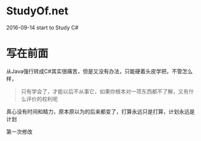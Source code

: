 # StudyOf.net
2016-09-14 start  to Study C#

# 写在前面


从Java强行转成C#其实很痛苦，但是又没有办法，只能硬着头皮学把，不管怎么样，


> 只有学会了，才能以后不从事它，如果你根本对一项东西都不了解，又有什么评价的权利呢


真心没有时间和精力，原本原以为的后来都变了，打算永远只是打算，计划永远是计划

第一次修改





